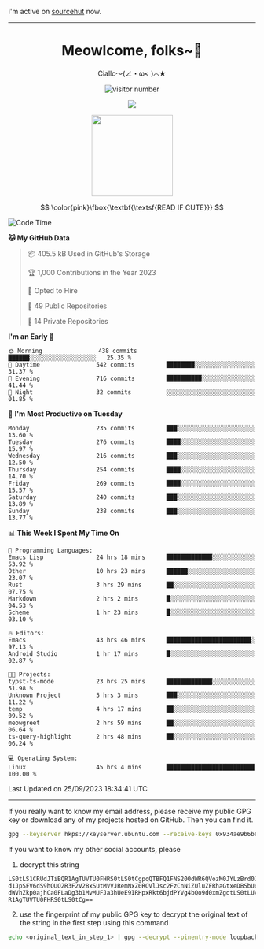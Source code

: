 I'm active on [sourcehut](https://sr.ht/~meow_king/) now. 

---

<div align="center">
  <h1>Meowlcome, folks~👋</h1>
  <p>Ciallo～(∠・ω< )⌒★</p>
</div>

<p align="center">
  <img src="https://count.getloli.com/get/@Ziqi-Yang?theme=rule34" alt="visitor number" />
</p>

<p align="center">
  <img src="https://skillicons.dev/icons?i=rust,c,py,flutter,go,java,js,bash,linux,emacs" />
</p>
<p align="center">
  <img height="165" src="https://github-readme-stats.vercel.app/api?username=Ziqi-Yang&show_icons=true&include_all_commits=true&hide_border=true" />
</p>

$$
\color{pink}\fbox{\textbf{\textsf{READ IF CUTE}}}
$$

<!--START_SECTION:waka-->
![Code Time](http://img.shields.io/badge/Code%20Time-1%2C570%20hrs%2015%20mins-blue)

**🐱 My GitHub Data** 

> 📦 405.5 kB Used in GitHub's Storage 
 > 
> 🏆 1,000 Contributions in the Year 2023
 > 
> 💼 Opted to Hire
 > 
> 📜 49 Public Repositories 
 > 
> 🔑 14 Private Repositories 
 > 
**I'm an Early 🐤** 

```text
🌞 Morning                438 commits         ██████░░░░░░░░░░░░░░░░░░░   25.35 % 
🌆 Daytime                542 commits         ████████░░░░░░░░░░░░░░░░░   31.37 % 
🌃 Evening                716 commits         ██████████░░░░░░░░░░░░░░░   41.44 % 
🌙 Night                  32 commits          ░░░░░░░░░░░░░░░░░░░░░░░░░   01.85 % 
```
📅 **I'm Most Productive on Tuesday** 

```text
Monday                   235 commits         ███░░░░░░░░░░░░░░░░░░░░░░   13.60 % 
Tuesday                  276 commits         ████░░░░░░░░░░░░░░░░░░░░░   15.97 % 
Wednesday                216 commits         ███░░░░░░░░░░░░░░░░░░░░░░   12.50 % 
Thursday                 254 commits         ████░░░░░░░░░░░░░░░░░░░░░   14.70 % 
Friday                   269 commits         ████░░░░░░░░░░░░░░░░░░░░░   15.57 % 
Saturday                 240 commits         ███░░░░░░░░░░░░░░░░░░░░░░   13.89 % 
Sunday                   238 commits         ███░░░░░░░░░░░░░░░░░░░░░░   13.77 % 
```


📊 **This Week I Spent My Time On** 

```text
💬 Programming Languages: 
Emacs Lisp               24 hrs 18 mins      █████████████░░░░░░░░░░░░   53.92 % 
Other                    10 hrs 23 mins      ██████░░░░░░░░░░░░░░░░░░░   23.07 % 
Rust                     3 hrs 29 mins       ██░░░░░░░░░░░░░░░░░░░░░░░   07.75 % 
Markdown                 2 hrs 2 mins        █░░░░░░░░░░░░░░░░░░░░░░░░   04.53 % 
Scheme                   1 hr 23 mins        █░░░░░░░░░░░░░░░░░░░░░░░░   03.10 % 

🔥 Editors: 
Emacs                    43 hrs 46 mins      ████████████████████████░   97.13 % 
Android Studio           1 hr 17 mins        █░░░░░░░░░░░░░░░░░░░░░░░░   02.87 % 

🐱‍💻 Projects: 
typst-ts-mode            23 hrs 25 mins      █████████████░░░░░░░░░░░░   51.98 % 
Unknown Project          5 hrs 3 mins        ███░░░░░░░░░░░░░░░░░░░░░░   11.22 % 
temp                     4 hrs 17 mins       ██░░░░░░░░░░░░░░░░░░░░░░░   09.52 % 
meowgreet                2 hrs 59 mins       ██░░░░░░░░░░░░░░░░░░░░░░░   06.64 % 
ts-query-highlight       2 hrs 48 mins       ██░░░░░░░░░░░░░░░░░░░░░░░   06.24 % 

💻 Operating System: 
Linux                    45 hrs 4 mins       █████████████████████████   100.00 % 
```


 Last Updated on 25/09/2023 18:34:41 UTC
<!--END_SECTION:waka-->

-----

If you really want to know my email address, please receive my public GPG key or download any of my projects hosted on GitHub. Then you can find it. 
```bash
gpg --keyserver hkps://keyserver.ubuntu.com --receive-keys 0x934ae9b6b6e9ff34
```
If you want to know my other social accounts, please
1) decrypt this string
```
LS0tLS1CRUdJTiBQR1AgTUVTU0FHRS0tLS0tCgpqQTBFQ1FNS200dWR6QVozM0JYLzBrd0JNU0Ru
d1JpSFV6dS9hQUQ2R3F2V28xSUtMVVJRemNxZ0ROVlJsc2FzCnNiZUluZFRhaGtxeDBSbUxEajVq
dWVhZkp0ajhCa0FLaDg3b1MvMUFJa3hUeE9IRHpxRkt6bjdPYVg4bQo9d0xmZgotLS0tLUVORCBQ
R1AgTUVTU0FHRS0tLS0tCg==
```
2) use the fingerprint of my public GPG key to decrypt the original text of the string in the first step using this command
```bash
echo <original_text_in_step_1> | gpg --decrypt --pinentry-mode loopback --armor
```


